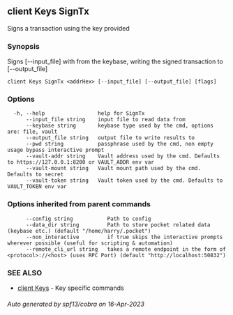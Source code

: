## client Keys SignTx

Signs a transaction using the key provided

### Synopsis

Signs [--input_file] with <addrHex> from the keybase, writing the signed transaction to [--output_file]

```
client Keys SignTx <addrHex> [--input_file] [--output_file] [flags]
```

### Options

```
  -h, --help                 help for SignTx
      --input_file string    input file to read data from
      --keybase string       keybase type used by the cmd, options are: file, vault
      --output_file string   output file to write results to
      --pwd string           passphrase used by the cmd, non empty usage bypass interactive prompt
      --vault-addr string    Vault address used by the cmd. Defaults to https://127.0.0.1:8200 or VAULT_ADDR env var
      --vault-mount string   Vault mount path used by the cmd. Defaults to secret
      --vault-token string   Vault token used by the cmd. Defaults to VAULT_TOKEN env var
```

### Options inherited from parent commands

```
      --config string           Path to config
      --data_dir string         Path to store pocket related data (keybase etc.) (default "/home/harry/.pocket")
      --non_interactive         if true skips the interactive prompts wherever possible (useful for scripting & automation)
      --remote_cli_url string   takes a remote endpoint in the form of <protocol>://<host> (uses RPC Port) (default "http://localhost:50832")
```

### SEE ALSO

* [client Keys](client_Keys.md)	 - Key specific commands

###### Auto generated by spf13/cobra on 16-Apr-2023
